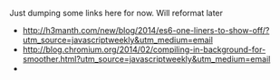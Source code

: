 Just dumping some links here for now. Will reformat later

* http://h3manth.com/new/blog/2014/es6-one-liners-to-show-off/?utm_source=javascriptweekly&utm_medium=email
* http://blog.chromium.org/2014/02/compiling-in-background-for-smoother.html?utm_source=javascriptweekly&utm_medium=email
* 